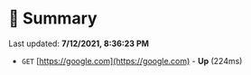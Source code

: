 # 📖 Summary
Last updated: **7/12/2021, 8:36:23 PM**

- `GET` [https://google.com](https://google.com) - **Up** (224ms)
